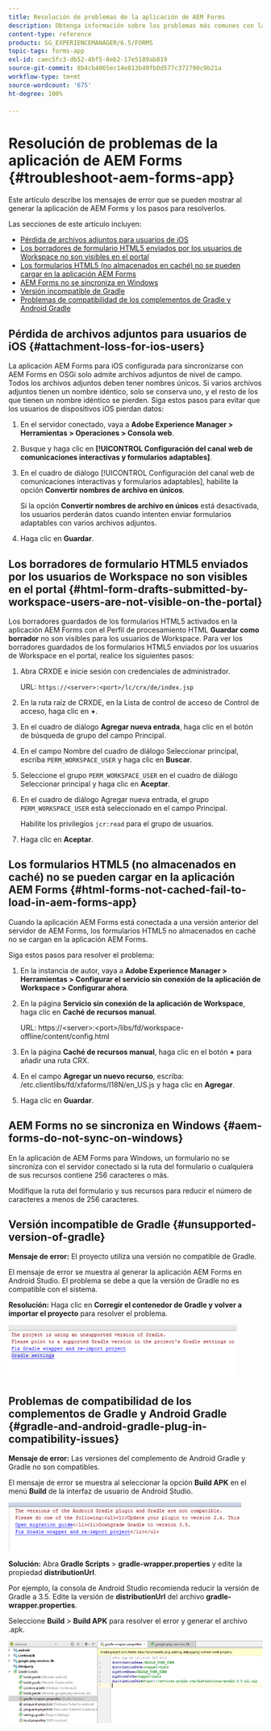 ```yaml
---
title: Resolución de problemas de la aplicación de AEM Forms
description: Obtenga información sobre los problemas más comunes con la aplicación AEM Forms y cómo solucionarlos.
content-type: reference
products: SG_EXPERIENCEMANAGER/6.5/FORMS
topic-tags: forms-app
exl-id: caec5fc3-db52-4bf5-8eb2-17e5189ab819
source-git-commit: 8b4cb4065ec14e813b49fb0d577c372790c9b21a
workflow-type: tm+mt
source-wordcount: '675'
ht-degree: 100%

---
```


# Resolución de problemas de la aplicación de AEM Forms {#troubleshoot-aem-forms-app}

Este artículo describe los mensajes de error que se pueden mostrar al generar la aplicación de AEM Forms y los pasos para resolverlos.

Las secciones de este artículo incluyen:

* [Pérdida de archivos adjuntos para usuarios de iOS](/help/forms/using/issues-aem-forms-app.md#attachment-loss-for-ios-users)
* [Los borradores de formulario HTML5 enviados por los usuarios de Workspace no son visibles en el portal](/help/forms/using/issues-aem-forms-app.md#html-form-drafts-submitted-by-workspace-users-are-not-visible-on-the-portal)
* [Los formularios HTML5 (no almacenados en caché) no se pueden cargar en la aplicación AEM Forms](/help/forms/using/issues-aem-forms-app.md#html-forms-not-cached-fail-to-load-in-aem-forms-app)
* [AEM Forms no se sincroniza en Windows](/help/forms/using/issues-aem-forms-app.md#aem-forms-do-not-sync-on-windows)
* [Versión incompatible de Gradle](/help/forms/using/issues-aem-forms-app.md#unsupported-version-of-gradle)
* [Problemas de compatibilidad de los complementos de Gradle y Android Gradle](/help/forms/using/issues-aem-forms-app.md#gradle-and-android-gradle-plug-in-compatibility-issues)

## Pérdida de archivos adjuntos para usuarios de iOS {#attachment-loss-for-ios-users}

La aplicación AEM Forms para iOS configurada para sincronizarse con AEM Forms en OSGi solo admite archivos adjuntos de nivel de campo. Todos los archivos adjuntos deben tener nombres únicos. Si varios archivos adjuntos tienen un nombre idéntico, solo se conserva uno, y el resto de los que tienen un nombre idéntico se pierden. Siga estos pasos para evitar que los usuarios de dispositivos iOS pierdan datos:

1. En el servidor conectado, vaya a **Adobe Experience Manager > Herramientas > Operaciones > Consola web**.
1. Busque y haga clic en **[!UICONTROL Configuración del canal web de comunicaciones interactivas y formularios adaptables]**.
1. En el cuadro de diálogo [!UICONTROL Configuración del canal web de comunicaciones interactivas y formularios adaptables], habilite la opción **Convertir nombres de archivo en únicos**.

   Si la opción **Convertir nombres de archivo en únicos** está desactivada, los usuarios perderán datos cuando intenten enviar formularios adaptables con varios archivos adjuntos.

1. Haga clic en **Guardar**.

## Los borradores de formulario HTML5 enviados por los usuarios de Workspace no son visibles en el portal {#html-form-drafts-submitted-by-workspace-users-are-not-visible-on-the-portal}

Los borradores guardados de los formularios HTML5 activados en la aplicación AEM Forms con el Perfil de procesamiento HTML **Guardar como borrador** no son visibles para los usuarios de Workspace. Para ver los borradores guardados de los formularios HTML5 enviados por los usuarios de Workspace en el portal, realice los siguientes pasos:

1. Abra CRXDE e inicie sesión con credenciales de administrador.

   URL: `https://<server>:<port>/lc/crx/de/index.jsp`

1. En la ruta raíz de CRXDE, en la Lista de control de acceso de Control de acceso, haga clic en **+**.
1. En el cuadro de diálogo **Agregar nueva entrada**, haga clic en el botón de búsqueda de grupo del campo Principal.
1. En el campo Nombre del cuadro de diálogo Seleccionar principal, escriba `PERM_WORKSPACE_USER` y haga clic en **Buscar**.
1. Seleccione el grupo `PERM_WORKSPACE_USER` en el cuadro de diálogo Seleccionar principal y haga clic en **Aceptar**.
1. En el cuadro de diálogo Agregar nueva entrada, el grupo `PERM_WORKSPACE_USER` está seleccionado en el campo Principal.

   Habilite los privilegios `jcr:read` para el grupo de usuarios.

1. Haga clic en **Aceptar**.

## Los formularios HTML5 (no almacenados en caché) no se pueden cargar en la aplicación AEM Forms {#html-forms-not-cached-fail-to-load-in-aem-forms-app}

Cuando la aplicación AEM Forms está conectada a una versión anterior del servidor de AEM Forms, los formularios HTML5 no almacenados en caché no se cargan en la aplicación AEM Forms.

Siga estos pasos para resolver el problema:

1. En la instancia de autor, vaya a **Adobe Experience Manager > Herramientas > Configurar el servicio sin conexión de la aplicación de Workspace > Configurar ahora**.
1. En la página **Servicio sin conexión de la aplicación de Workspace**, haga clic en **Caché de recursos manual**.

   URL: https://&lt;server>:&lt;port>/libs/fd/workspace-offline/content/config.html

1. En la página **Caché de recursos manual**, haga clic en el botón **+** para añadir una ruta CRX.
1. En el campo **Agregar un nuevo recurso**, escriba: /etc.clientlibs/fd/xfaforms/I18N/en_US.js y haga clic en **Agregar**.
1. Haga clic en **Guardar**.

## AEM Forms no se sincroniza en Windows {#aem-forms-do-not-sync-on-windows}

En la aplicación de AEM Forms para Windows, un formulario no se sincroniza con el servidor conectado si la ruta del formulario o cualquiera de sus recursos contiene 256 caracteres o más.

Modifique la ruta del formulario y sus recursos para reducir el número de caracteres a menos de 256 caracteres.

## Versión incompatible de Gradle {#unsupported-version-of-gradle}

**Mensaje de error:** El proyecto utiliza una versión no compatible de Gradle.

El mensaje de error se muestra al generar la aplicación AEM Forms en Android Studio. El problema se debe a que la versión de Gradle no es compatible con el sistema.

**Resolución:** Haga clic en **Corregir el contenedor de Gradle y volver a importar el proyecto** para resolver el problema.

![versión_no_compatible_de_gradle](assets/gradle_unsupported_version.png)

## Problemas de compatibilidad de los complementos de Gradle y Android Gradle {#gradle-and-android-gradle-plug-in-compatibility-issues}

**Mensaje de error:** Las versiones del complemento de Android Gradle y Gradle no son compatibles.

El mensaje de error se muestra al seleccionar la opción **Build APK** en el menú **Build** de la interfaz de usuario de Android Studio.

![compatibilidad_plugin_gradle](assets/gradle_plugin_compatibility.png)

**Solución:** Abra **Gradle Scripts** > **gradle-wrapper.properties** y edite la propiedad **distributionUrl**.

Por ejemplo, la consola de Android Studio recomienda reducir la versión de Gradle a 3.5. Edite la versión de **distributionUrl** del archivo **gradle-wrapper.properties**.

Seleccione **Build** > **Build APK** para resolver el error y generar el archivo .apk.

![propiedades_contenedor_gradle](assets/gradle_wrapper_properties.png)
